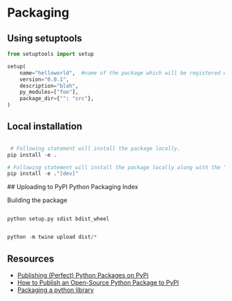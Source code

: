 # Packaging


## Using setuptools

```python
from setuptools import setup

setup(
    name="helloworld",  #name of the package which will be registered with PyPI
    version="0.0.1",
    description="blah",
    py_modules=["foo"],
    package_dir={"": "src"},
)

```

## Local installation

```python

 # Following statement will install the package locally.
pip install -e .

# Following statement will install the package locally along with the "dev" package.
pip install -e ."[dev]"
```


## Uploading to PyPI Python Packaging Index

Building the package

```shell

python setup.py sdist bdist_wheel
```

```python

python -m twine upload dist/*
```


## Resources

* [Publishing (Perfect) Python Packages on PyPi](https://www.youtube.com/watch?v=GIF3LaRqgXo&t=1473s)
* [How to Publish an Open-Source Python Package to PyPI](https://realpython.com/pypi-publish-python-package/)
* [Packaging a python library](https://blog.ionelmc.ro/2014/05/25/python-packaging/)
